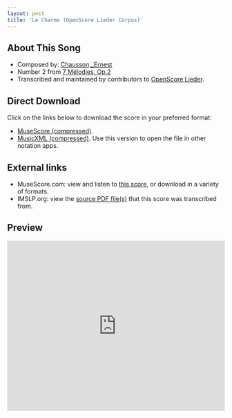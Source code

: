 ```yaml
---
layout: post
title: 'Le Charme (OpenScore Lieder Corpus)'
---
```


## About This Song

- Composed by: [Chausson,_Ernest](https://fourscoreandmore.org/openscore/lieder/Chausson,_Ernest)
- Number 2 from [7 Mélodies, Op.2](https://fourscoreandmore.org/openscore/lieder/Chausson,_Ernest/7_Mélodies,_Op.2)
- Transcribed and maintained by contributors to [OpenScore Lieder].

[OpenScore Lieder]: https://musescore.com/openscore-lieder-corpus

## Direct Download

Click on the links below to download the score in your preferred format:
- [MuseScore (compressed)](https://github.com/openscore/lieder/blob/main/scores/Chausson,_Ernest/7_Mélodies,_Op.2/2_Le_Charme/lc5077651.mscz?raw=true).
- [MusicXML (compressed)](https://github.com/openscore/lieder/blob/main/scores/Chausson,_Ernest/7_Mélodies,_Op.2/2_Le_Charme/lc5077651.mxl?raw=true). Use this version to open the file in other notation apps.

## External links

- MuseScore.com: view and listen to [this score][MuseScore], or download in a variety of formats.
- IMSLP.org: view the [source PDF file(s)][IMSLP] that this score was transcribed from.

[MuseScore]: https://musescore.com/score/5077651
[IMSLP]: https://imslp.org/wiki/Special:ReverseLookup/16897

## Preview

<iframe width="100%" height="394" src="https://musescore.com/openscore-lieder-corpus/scores/5077651/embed" frameborder="0" allowfullscreen allow="autoplay; fullscreen"></iframe>
